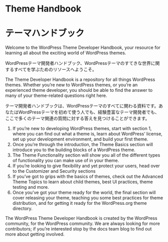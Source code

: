 # Theme Handbook

# テーマハンドブック

Welcome to the WordPress Theme Developer Handbook, your resource for learning all about the exciting world of WordPress themes. 

WordPressテーマ開発者ハンドブック、WordPressテーマのすてきな世界に関するすべてを学ぶためのリソースへようこそ。

The Theme Developer Handbook is a repository for all things WordPress themes. Whether you’re new to WordPress themes, or you’re an experienced theme developer, you should be able to find the answer to many of your theme-related questions right here.

テーマ開発者ハンドブックは、WordPressテーマのすべてに関わる資料です。あなたはWordPressテーマを初めて使う人でも、経験豊富なテーマ開発者でも、ここで多くのテーマ関連の質問に対する答えを見つけることができます。

1. If you’re new to developing WordPress themes, start with section 1, where you can find out what a theme is, learn about WordPress’ license, set up your development environment, and build your first theme.
1. Once you’re through the introduction, the Theme Basics section will introduce you to the building blocks of a WordPress theme.
1. The Theme Functionality section will show you all of the different types of functionality you can make use of in your theme.
1. If you’re looking to give flexibility and yet protect your users, head over to the Customizer and Security sections
1. If you’ve got to grips with the basics of themes, check out the Advanced Theme Topics to learn about child themes, best UI practices, theme testing and more.
1. Once you’ve got your theme ready for the world, the final section will cover releasing your theme, teaching you some best practices for theme distribution, and for getting it ready for the WordPress.org theme directory.

The WordPress Theme Developer Handbook is created by the WordPress community, for the WordPress community. We are always looking for more contributors; if you’re interested stop by the docs team blog to find out more about getting involved.

 
